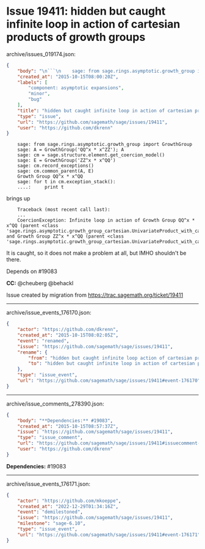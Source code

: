 # Issue 19411: hidden but caught infinite loop in action of cartesian products of growth groups

archive/issues_019174.json:
```json
{
    "body": "\n```\n    sage: from sage.rings.asymptotic.growth_group import GrowthGroup\n    sage: A = GrowthGroup('QQ^x * x^ZZ'); A\n    sage: cm = sage.structure.element.get_coercion_model()\n    sage: E = GrowthGroup('ZZ^x * x^QQ')\n    sage: cm.record_exceptions()\n    sage: cm.common_parent(A, E)\n    Growth Group QQ^x * x^QQ\n    sage: for t in cm.exception_stack():\n    ....:     print t\n```\nbrings up\n\n```\n    Traceback (most recent call last):\n    ...\n    CoercionException: Infinite loop in action of Growth Group QQ^x * x^QQ (parent <class 'sage.rings.asymptotic.growth_group_cartesian.UnivariateProduct_with_category'>) and Growth Group ZZ^x * x^QQ (parent <class 'sage.rings.asymptotic.growth_group_cartesian.UnivariateProduct_with_category'>)!\n```\nIt is caught, so it does not make a problem at all, but IMHO shouldn't be there.\n\nDepends on #19083\n\n**CC:**  @cheuberg @behackl\n\nIssue created by migration from https://trac.sagemath.org/ticket/19411\n\n",
    "created_at": "2015-10-15T08:00:20Z",
    "labels": [
        "component: asymptotic expansions",
        "minor",
        "bug"
    ],
    "title": "hidden but caught infinite loop in action of cartesian products of growth groups",
    "type": "issue",
    "url": "https://github.com/sagemath/sage/issues/19411",
    "user": "https://github.com/dkrenn"
}
```

```
    sage: from sage.rings.asymptotic.growth_group import GrowthGroup
    sage: A = GrowthGroup('QQ^x * x^ZZ'); A
    sage: cm = sage.structure.element.get_coercion_model()
    sage: E = GrowthGroup('ZZ^x * x^QQ')
    sage: cm.record_exceptions()
    sage: cm.common_parent(A, E)
    Growth Group QQ^x * x^QQ
    sage: for t in cm.exception_stack():
    ....:     print t
```
brings up

```
    Traceback (most recent call last):
    ...
    CoercionException: Infinite loop in action of Growth Group QQ^x * x^QQ (parent <class 'sage.rings.asymptotic.growth_group_cartesian.UnivariateProduct_with_category'>) and Growth Group ZZ^x * x^QQ (parent <class 'sage.rings.asymptotic.growth_group_cartesian.UnivariateProduct_with_category'>)!
```
It is caught, so it does not make a problem at all, but IMHO shouldn't be there.

Depends on #19083

**CC:**  @cheuberg @behackl

Issue created by migration from https://trac.sagemath.org/ticket/19411





---

archive/issue_events_176170.json:
```json
{
    "actor": "https://github.com/dkrenn",
    "created_at": "2015-10-15T08:02:05Z",
    "event": "renamed",
    "issue": "https://github.com/sagemath/sage/issues/19411",
    "rename": {
        "from": "hidden but caught infinite loop action of cartesian products of growth groups",
        "to": "hidden but caught infinite loop in action of cartesian products of growth groups"
    },
    "type": "issue_event",
    "url": "https://github.com/sagemath/sage/issues/19411#event-176170"
}
```



---

archive/issue_comments_278390.json:
```json
{
    "body": "**Dependencies:** #19083",
    "created_at": "2015-10-15T08:57:37Z",
    "issue": "https://github.com/sagemath/sage/issues/19411",
    "type": "issue_comment",
    "url": "https://github.com/sagemath/sage/issues/19411#issuecomment-278390",
    "user": "https://github.com/dkrenn"
}
```

**Dependencies:** #19083



---

archive/issue_events_176171.json:
```json
{
    "actor": "https://github.com/mkoeppe",
    "created_at": "2022-12-29T01:34:16Z",
    "event": "demilestoned",
    "issue": "https://github.com/sagemath/sage/issues/19411",
    "milestone": "sage-6.10",
    "type": "issue_event",
    "url": "https://github.com/sagemath/sage/issues/19411#event-176171"
}
```
